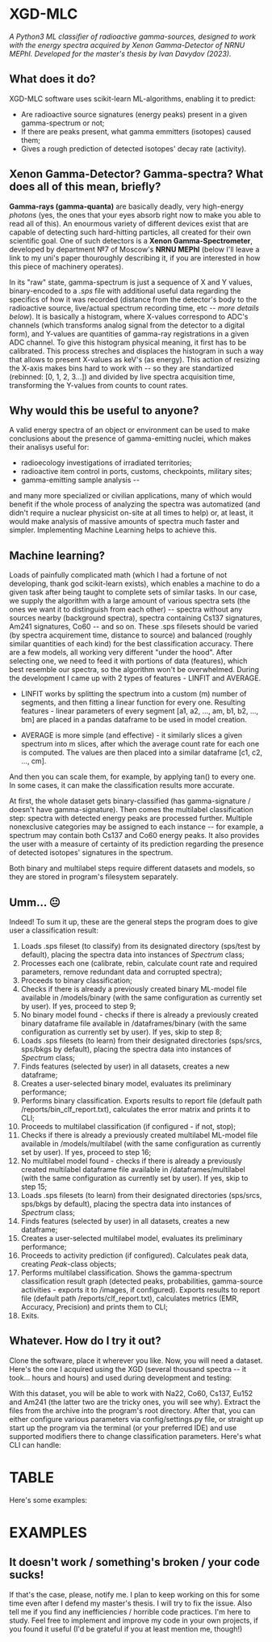 # **XGD-MLC**
*A Python3 ML classifier of radioactive gamma-sources, designed to work with the energy spectra acquired by Xenon Gamma-Detector of NRNU MEPhI. Developed for the master's thesis by Ivan Davydov (2023).*

## What does it do?
XGD-MLC software uses scikit-learn ML-algorithms, enabling it to predict:
* Are radioactive source signatures (energy peaks) present in a given gamma-spectrum or not;
* If there are peaks present, what gamma emmitters (isotopes) caused them;
* Gives a rough prediction of detected isotopes' decay rate (activity).

## Xenon Gamma-Detector? Gamma-spectra? What does all of this mean, briefly?
**Gamma-rays (gamma-quanta)** are basically deadly, very high-energy *photons* (yes, the ones that your eyes absorb right now to make you able to read all of this). An enourmous variety of different devices exist that are capable of detecting such hard-hitting particles, all created for their own scientific goal. One of such detectors is a **Xenon Gamma-Spectrometer**, developed by department №7 of Moscow's **NRNU MEPhI** (below I'll leave a link to my uni's paper thouroughly describing it, if you are interested in how this piece of machinery operates).

In its "raw" state, gamma-spectrum is just a sequence of X and Y values, binary-encoded to a *.sps* file with additional useful data regarding the specifics of how it was recorded (distance from the detector's body to the radioactive source, live/actual spectrum recording time, etc -- *more details below*).
It is basically a histogram, where X-values correspond to ADC's channels (which transforms analog signal from the detector to a digital form), and Y-values are quantities of gamma-ray registrations in a given ADC channel. To give this histogram physical meaning, it first has to be calibrated. This process streches and displaces the histogram in such a way that allows to present X-values as keV's (as energy). This action of resizing the X-axis makes bins hard to work with -- so they are standartized (rebinned: [0, 1, 2, 3...]) and divided by live spectra acquisition time, transforming the Y-values from counts to count rates.

## Why would this be useful to anyone?
A valid energy spectra of an object or environment can be used to make conclusions about the presence of gamma-emitting nuclei, which makes their analisys useful for:

* radioecology investigations of irradiated territories;
* radioactive item control in ports, customs, checkpoints, military sites;
* gamma-emitting sample analysis --

and many more specialized or civilian applications, many of which would benefit if the whole process of analyzing the spectra was automatized (and didn't require a nuclear physicist on-site at all times to help) or, at least, it would make analysis of massive amounts of spectra much faster and simpler. Implementing Machine Learning helps to achieve this.

## Machine learning?

Loads of painfully complicated math (which I had a fortune of not developing, thank god scikit-learn exists), which enables a machine to do a given task after being taught to complete sets of similar tasks. In our case, we supply the algorithm with a large amount of various spectra sets (the ones we want it to distinguish from each other) -- spectra without any sources nearby (background spectra), spectra containing Cs137 signatures, Am241 signatures, Co60 -- and so on. These .sps filesets should be varied (by spectra acquirement time, distance to source) and balanced (roughly similar quantities of each kind) for the best classification accuracy. There are a few models, all working very different "under the hood". After selecting one, we need to feed it with portions of data (features), which best resemble our spectra, so the algorithm won't be overwhelmed. During the development I came up with 2 types of features - LINFIT and AVERAGE. 

* LINFIT works by splitting the spectrum into a custom (m) number of segments, and then fitting a linear function for every one. Resulting features - linear parameters of every segment [a1, a2, ..., am, b1, b2, ..., bm] are placed in a pandas dataframe to be used in model creation.


* AVERAGE is more simple (and effective) - it similarly slices a given spectrum into m slices, after which the average count rate for each one is computed. The values are then placed into a similar dataframe [c1, c2, ..., cm].

And then you can scale them, for example, by applying tan() to every one. In some cases, it can make the classification results more accurate. 

At first, the whole dataset gets binary-classified (has gamma-signature / doesn't have gamma-signature). Then comes the multilabel classification step: spectra with detected energy peaks are processed further. Multiple nonexclusive categories may be assigned to each instance -- for example, a spectrum may contain both Cs137 and Co60 energy peaks. It also provides the user with a measure of certainty of its prediction regarding the presence of detected isotopes' signatures in the spectrum. 

Both binary and multilabel steps require different datasets and models, so they are stored in program's filesystem separately.


## Umm... 😐

Indeed! To sum it up, these are the general steps the program does to give user a classification result:

1. Loads .sps fileset (to classify) from its designated directory (sps/test by default), placing the spectra data into instances of *Spectrum* class;
2. Processes each one (calibrate, rebin, calculate count rate and required parameters, remove redundant data and corrupted spectra);
3. Proceeds to binary classification;
4. Checks if there is already a previously created binary ML-model file available in /models/binary (with the same configuration as currently set by user). If yes, proceed to step 9;
5. No binary model found - checks if there is already a previously created binary dataframe file available in /dataframes/binary (with the same configuration as currently set by user). If yes, skip to step 8;
6. Loads .sps filesets (to learn) from their designated directories (sps/srcs, sps/bkgs by default), placing the spectra data into instances of *Spectrum* class;
7. Finds features (selected by user) in all datasets, creates a new dataframe;
8. Creates a user-selected binary model, evaluates its preliminary performance;
9. Performs binary classification. Exports results to report file (default path /reports/bin_clf_report.txt), calculates the error matrix and prints it to CLI;
10. Proceeds to multilabel classification (if configured - if not, stop);
11. Checks if there is already a previously created multilabel ML-model file available in /models/multilabel (with the same configuration as currently set by user). If yes, proceed to step 16;
12. No multilabel model found - checks if there is already a previously created multilabel dataframe file available in /dataframes/multilabel (with the same configuration as currently set by user). If yes, skip to step 15;
13. Loads .sps filesets (to learn) from their designated directories (sps/srcs, sps/bkgs by default), placing the spectra data into instances of *Spectrum* class;
14. Finds features (selected by user) in all datasets, creates a new dataframe;
15. Creates a user-selected multilabel model, evaluates its preliminary performance;
17. Proceeds to activity prediction (if configured). Calculates peak data, creating *Peak*-class objects;
16. Performs multilabel classification. Shows the gamma-spectrum classification result graph (detected peaks, probabilities, gamma-source activities - exports it to /images, if configured). Exports results to report file (default path /reports/clf_report.txt), calculates metrics (EMR, Accuracy, Precision) and prints them to CLI;
17. Exits.



## Whatever. How do I try it out?

Clone the software, place it wherever you like. Now, you will need a dataset. Here's the one I acquired using the XGD (several thousand spectra -- it took... hours and hours) and used during development and testing:

With this dataset, you will be able to work with Na22, Co60, Cs137, Eu152 and Am241 (the latter two are the tricky ones, you will see why). Extract the files from the archive into the program's root directory. After that, you can either configure various parameters via config/settings.py file, or straight up start up the program via the terminal (or your preferred IDE) and use supported modifiers there to change classification parameters. Here's what CLI can handle:

# TABLE

Here's some examples:

# EXAMPLES

## It doesn't work / something's broken / your code sucks!
If that's the case, please, notify me. I plan to keep working on this for some time even after I defend my master's thesis. I will try to fix the issue. Also tell me if you find any inefficiencies / horrible code practices. I'm here to study. Feel free to implement and improve my code in your own projects, if you found it useful (I'd be grateful if you at least mention me, though!)